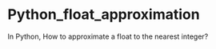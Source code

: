 Python_float_approximation
==========================

In Python, How to approximate a float to the nearest integer?
